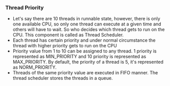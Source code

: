 ### Thread Priority
* Let's say there are 10 threads in runnable state, however, there is only one available CPU, so only one thread can 
  execute at a given time and others will have to wait. So who decides which thread gets to run on the CPU. This component
  is called as Thread Scheduler.
* Each thread has certain priority and under normal circumstance the thread with higher priority gets to run on the CPU
* Priority value from 1 to 10 can be assigned to any thread. 1 priority is represented as MIN_PRIORITY and 10 priority is
  represented as MAX_PRIORITY. By default, the priority of a thread is 5, it's represented as NORM_PRIORITY. 
* Threads of the same priority value are executed in FIFO manner. The thread scheduler stores the threads in a queue.